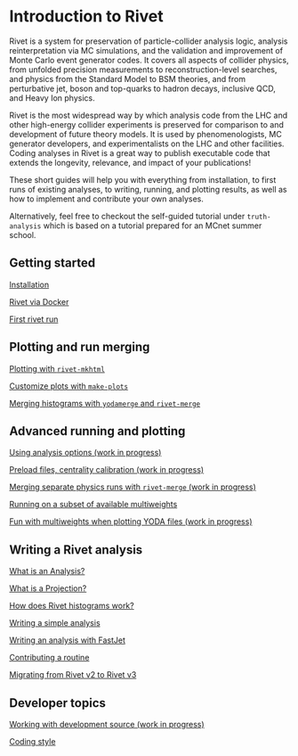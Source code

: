# Introduction to Rivet

Rivet is a system for preservation of particle-collider analysis logic, analysis
reinterpretation via MC simulations, and the validation and improvement of Monte
Carlo event generator codes. It covers all aspects of collider physics, from
unfolded precision measurements to reconstruction-level searches, and physics
from the Standard Model to BSM theories, and from perturbative jet, boson and
top-quarks to hadron decays, inclusive QCD, and Heavy Ion physics.

Rivet is the most widespread way by which analysis code from the LHC and other
high-energy collider experiments is preserved for comparison to and development
of future theory models. It is used by phenomenologists, MC generator
developers, and experimentalists on the LHC and other facilities. Coding
analyses in Rivet is a great way to publish executable code that extends the
longevity, relevance, and impact of your publications!

These short guides will help you with everything from installation, to first
runs of existing analyses, to writing, running, and plotting results, as well as
how to implement and contribute your own analyses.

Alternatively, feel free to checkout the self-guided tutorial under `truth-analysis`
which is based on a tutorial prepared for an MCnet summer school.


## Getting started

[Installation](installation.md)

[Rivet via Docker](docker.md)

[First rivet run](firstrun.md)


## Plotting and run merging

[Plotting with `rivet-mkhtml`](plotting.md)

[Customize plots with `make-plots`](makeplots.md)

[Merging histograms with `yodamerge` and `rivet-merge`](merging.md)


## Advanced running and plotting

[Using analysis options (work in progress)](anaoptions.md)

[Preload files, centrality calibration (work in progress)](calibration.md)

[Merging separate physics runs with `rivet-merge` (work in progress)](merging2.md)

[Running on a subset of available multiweights](multiweights_running.md)

[Fun with multiweights when plotting YODA files (work in progress)](multiweights_plotting.md)


## Writing a Rivet analysis
[What is an Analysis?](what-analysis.md)

[What is a Projection?](projection.md)

[How does Rivet histograms work?](rivet-histograms.md)

[Writing a simple analysis](simple-analysis.md)

[Writing an analysis with FastJet](fastjet.md)

[Contributing a routine](anacontrib.md)

[Migrating from Rivet v2 to Rivet v3](mig2to3.md)


## Developer topics

[Working with development source (work in progress)](developer.md)

[Coding style](codingstyle.md)
